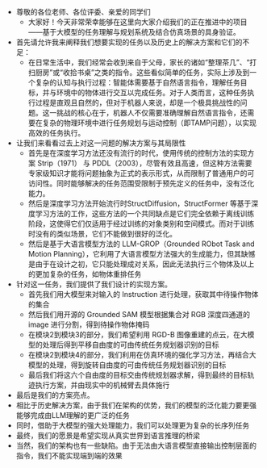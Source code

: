 - 尊敬的各位老师、各位评委、亲爱的同学们
	- 大家好！今天非常荣幸能够在这里向大家介绍我们的正在推进中的项目——基于大模型的任务理解与规划系统及结合仿真场景的具身验证。
- 首先请允许我来阐释我们想要实现的任务以及历史上的解决方案和它们的不足：
	- 在日常生活中，我们经常会收到来自于父母，家长的诸如“整理茶几”、“打扫厨房”或“收拾书桌”之类的指令。这些看似简单的任务，实际上涉及到一个复杂的认知与执行过程：智能体需要基于自然语言指令，理解任务目标，并与环境中的物体进行交互以完成任务。对于人类而言，这种任务执行过程是直观且自然的，但对于机器人来说，却是一个极具挑战性的问题。这一挑战的核心在于，机器人不仅需要准确理解自然语言指令，还需要在复杂的物理环境中进行任务规划与运动控制（即TAMP问题），以实现高效的任务执行。
- 让我们来看看过去上对这一问题的解决方案与其局限性
	- 首先是在深度学习方法还没有流行的时代，使用传统的控制方法的实现方案 Strip（1971） 与 PDDL（2003），尽管有效且高速，但这种方法需要专家级知识才能将问题抽象为正式的表示形式，从而限制了普通用户的可访问性。同时能够解决的任务范围受限制于预先定义的任务中，没有泛化能力。
	- 然后是深度学习方法开始流行时StructDiffusion，StructFormer 等基于深度学习方法的工作，这些方法的一个共同缺点是它们完全依赖于离线训练阶段，这使得它们仅适用于经过训练的对象类别和空间模式。而对于训练时没有的类似场景，它们不能做到很好的泛化。
	- 然后是基于大语言模型方法的 LLM-GROP（Grounded RObot Task and Motion Planning），它利用了大语言模型方法强大的生成能力，但其缺憾是由于在设计之初，它只能处理成对关系，因此无法执行三个物体及以上的更加复杂的任务，如物体重排任务
- 针对这一任务，我们提供了我们设计的实现方案。
	- 首先我们用大模型来对输入的 Instruction 进行处理，获取其中待操作物体的集合
	- 然后我们用开源的 Grounded SAM 模型根据集合对 RGB 深度四通道的image 进行分割，得到待操作物体掩码
	- 在模块2到模块3的部分，我们希望利用 RGD-B 图像重建的点云，在大模型的处理后得到平移自由度的可由传统任务规划器识别的目标
	- 在模块2到模块4的部分，我们利用在仿真环境的强化学习方法，再结合大模型的处理，得到旋转自由度的可由传统任务规划器识别的目标
	- 最后我们将这六个自由度的目标交由传统规划器求解，得到最终的目标轨迹执行方案，并由现实中的机械臂去具体施行
- 最后是我们的方案亮点。
- 相比于历史解决方案，由于我们在架构的优势，我们的模型的泛化能力要更强能够完成由LLM理解的更广泛的任务
- 同时，借助于大模型的强大处理能力，我们可以处理更为复杂的长序列任务
- 最终，我们的愿景是希望实现从真实世界到语言推理的桥梁
- 当然，我们的架构也有一些缺陷。由于无法由大语言模型直接输出控制层面的指令，我们不能实现端到端的效果

